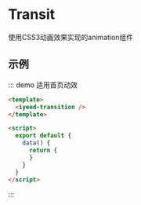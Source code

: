 # Transit

使用CSS3动画效果实现的animation组件

## 示例


::: demo 适用首页动效
```html
<template>
  <iyeed-transition />
</template>

<script>
  export default {
    data() {
      return {
      }
    }
  }
</script>
```
:::